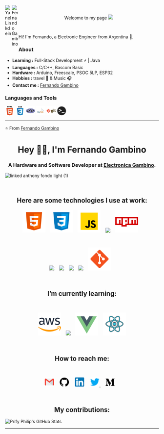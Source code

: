 <a href="https://ar.linkedin.com/in/fmgambino">
  <img align="left" alt="Yanel Linkdein" width="22px" src="https://cdn.jsdelivr.net/npm/simple-icons@v3/icons/linkedin.svg" />
</a>
<a href="https://github.com/fmgambino">
  <img align="left" alt="Fernando Gambino" width="22px" src="https://cdn.jsdelivr.net/npm/simple-icons@v3/icons/github.svg" />
</a>
</br>
<div align="center">
<p align="center">Welcome to my page <img src="https://media.giphy.com/media/hvRJCLFzcasrR4ia7z/giphy.gif" width="25px"> </p> </br> 
</div>
 <p>Hi! I'm Fernando, a Electronic Engineer from Argentina 🚀. </p>

### About

-  **Learning :** Full-Stack Development :zap: | Java    
-  **Languages :** C/C++, Bascom Basic
-  **Hardware :** Arduino, Freescale, PSOC 5LP, ESP32
-  **Hobbies :** travel :cherries: & Music :headphones:
-  **Contact me :** [Fernando Gambino](https://ar.linkedin.com/in/fmgambino)


### Languages and Tools

 
<code><img height="30" src="https://raw.githubusercontent.com/github/explore/80688e429a7d4ef2fca1e82350fe8e3517d3494d/topics/html/html.png"></code>
<code><img height="30" src="https://raw.githubusercontent.com/github/explore/80688e429a7d4ef2fca1e82350fe8e3517d3494d/topics/css/css.png"></code>
<code><img height="30" src="https://raw.githubusercontent.com/github/explore/80688e429a7d4ef2fca1e82350fe8e3517d3494d/topics/php/php.png"></code>
<code><img height="30" src="https://raw.githubusercontent.com/github/explore/80688e429a7d4ef2fca1e82350fe8e3517d3494d/topics/mysql/mysql.png"></code>
<code><img height="30" src="https://raw.githubusercontent.com/github/explore/80688e429a7d4ef2fca1e82350fe8e3517d3494d/topics/git/git.png"></code>
<code><img height="30" src="https://raw.githubusercontent.com/github/explore/80688e429a7d4ef2fca1e82350fe8e3517d3494d/topics/terminal/terminal.png"></code>



---
⭐️ From [Fernando Gambino](https://github.com/fmgambino)





<h1 align="center"> Hey 👋🏽, I'm Fernando Gambino </h1>

<h3 align="center">
  A Hardware and Software Developer at <a href="https://electronicagambino.com/">Electronica Gambino</a>.  
</h3>

![linked anthony fondo light (1)](https://media-exp1.licdn.com/dms/image/C5616AQGgs1j49PYLKg/profile-displaybackgroundimage-shrink_350_1400/0/1631665759089?e=1637193600&v=beta&t=i2RgaYV0MrZfyS2oS5RCi54bL__QDIMspICTfJ_Pv6E)

<br/>

<h2 align="center">
  Here are some technologies I use at work:
</h2>

<p align="center">
  <code><img height="75" src="https://github.com/chandan-reddy-k/chandan-reddy-k/blob/master/assets/html.png"></code> &nbsp;&nbsp;
  <code><img height="75" src="https://github.com/chandan-reddy-k/chandan-reddy-k/blob/master/assets/css.png"></code> &nbsp;&nbsp;
  <code><img height="75" src="https://raw.githubusercontent.com/chandan-reddy-k/chandan-reddy-k/master/assets/js.png"></code> &nbsp;&nbsp;
  <code><img height="75" src="https://raw.githubusercontent.com/anthonytrillo/anthonytrillo/master/assets/Bootstrap.png"></code> &nbsp;&nbsp;
  <code><img height="75" src="https://github.com/chandan-reddy-k/chandan-reddy-k/blob/master/assets/npm.png"></code> &nbsp;&nbsp;
</p>

<br/>

<p align="center">
  <code><img height="75" src="assets/laravel.png"></code> &nbsp;&nbsp;
  <code><img height="75" src="assets/codeigniter.png"></code> &nbsp;&nbsp;
  <code><img height="75" src="assets/php.png"></code> &nbsp;&nbsp;
  <code><img height="75" src="assets/mysql.png"></code> &nbsp;&nbsp;
  <code><img height="75" src="https://github.com/chandan-reddy-k/chandan-reddy-k/blob/master/assets/git.png"></code> &nbsp;&nbsp;
</p>

<br/>

<h2 align="center">
  I’m currently learning:
</h2>
<br/>
<p align="center">
  <code><img height="75" src="https://github.com/chandan-reddy-k/chandan-reddy-k/blob/master/assets/aws.png"></code> &nbsp;&nbsp;
  <code><img height="75" src="assets/docker.png"></code> &nbsp;&nbsp;
  <code><img height="75" src="https://github.com/chandan-reddy-k/chandan-reddy-k/blob/master/assets/vue.png"></code> &nbsp;&nbsp;
  <code><img height="75" src="https://github.com/chandan-reddy-k/chandan-reddy-k/blob/master/assets/react.png"></code>
</p>

<br/>

<h2 align="center">
  How to reach me:
</h2>
<br/>
<p align="center">
  <a href="mailto:anth.trillo@gmail.com"><img src="https://github.com/chandan-reddy-k/chandan-reddy-k/blob/master/assets/gmail.svg" width="30px" alt="mail"></a> &nbsp; &nbsp;
  <a href="https://github.com/anthonytrillo"><img src="https://github.com/chandan-reddy-k/chandan-reddy-k/blob/master/assets/github.svg" width="30px" alt="mail"></a> &nbsp; &nbsp;
  <a href="https://in.linkedin.com/in/anthonytrillo"><img src="https://github.com/chandan-reddy-k/chandan-reddy-k/blob/master/assets/linkedin.svg" width="30px" alt="LinkedIn"></a> &nbsp; &nbsp;
  <a href="https://twitter.com/anthony_trillo_"><img src="https://github.com/chandan-reddy-k/chandan-reddy-k/blob/master/assets/twitter.svg" width="30px" alt="Twitter">     </a> &nbsp; &nbsp;
  <a href="https://medium.com/@anth.trillo"><img src="https://github.com/chandan-reddy-k/chandan-reddy-k/blob/master/assets/medium.svg" width="30px" alt="medium"></a> &nbsp; &nbsp;
</p>

<br/>

<h2 align="center">
  My contributions:
</h2>

![Prify Philip's GitHub Stats](https://github-readme-stats.vercel.app/api?username=anthonytrillo&hide=["stars"]&show_icons=true)

-------
       
